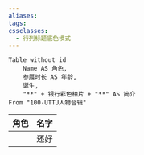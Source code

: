 ```yaml
---
aliases: 
tags: 
cssclasses:
  - 行列标题底色模式
---
```


```dataview
Table without id
	Name AS 角色,
	参展时长 AS 年龄,
	诞生,
	"**" + 银行彩色相片 + "**" AS 简介
From "100-UTTU人物合辑"
```


| 角色  | 名字  |
| --- | --- |
|     | 还好  |
